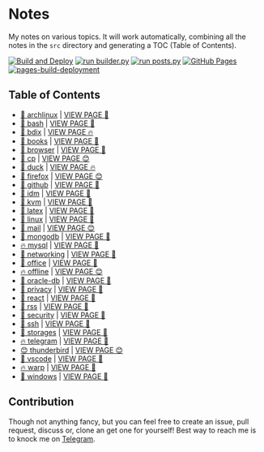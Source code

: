# Notes

My notes on various topics. It will work automatically, combining all the notes in the `src` directory and generating a TOC (Table of Contents).

[![Build and Deploy](https://github.com/SharafatKarim/notes/actions/workflows/action.yml/badge.svg)](https://github.com/SharafatKarim/notes/actions/workflows/action.yml)
[![run builder.py](https://github.com/SharafatKarim/notes/actions/workflows/action.yml/badge.svg)](https://github.com/SharafatKarim/notes/actions/workflows/action.yml)
[![run posts.py](https://github.com/SharafatKarim/notes/actions/workflows/posts.yml/badge.svg)](https://github.com/SharafatKarim/notes/actions/workflows/posts.yml)
[![GitHub Pages](https://github.com/SharafatKarim/notes/actions/workflows/gh-pages.yml/badge.svg)](https://github.com/SharafatKarim/notes/actions/workflows/gh-pages.yml)
[![pages-build-deployment](https://github.com/SharafatKarim/notes/actions/workflows/pages/pages-build-deployment/badge.svg)](https://github.com/SharafatKarim/notes/actions/workflows/pages/pages-build-deployment)


## Table of Contents

- [🌈 archlinux](src/archlinux.md) | <a href='https://sharafat.is-a.dev/notes/archlinux' target='_blank'>VIEW PAGE 👾</a>
- [🌟 bash](src/bash.md) | <a href='https://sharafat.is-a.dev/notes/bash' target='_blank'>VIEW PAGE 🌟</a>
- [🍕 bdix](src/bdix.md) | <a href='https://sharafat.is-a.dev/notes/bdix' target='_blank'>VIEW PAGE 🔥</a>
- [🤖 books](src/books.md) | <a href='https://sharafat.is-a.dev/notes/books' target='_blank'>VIEW PAGE 🍕</a>
- [🌟 browser](src/browser.md) | <a href='https://sharafat.is-a.dev/notes/browser' target='_blank'>VIEW PAGE 🌟</a>
- [🎉 cp](src/cp.md) | <a href='https://sharafat.is-a.dev/notes/cp' target='_blank'>VIEW PAGE 😊</a>
- [🎉 duck](src/duck.md) | <a href='https://sharafat.is-a.dev/notes/duck' target='_blank'>VIEW PAGE 🔥</a>
- [🌈 firefox](src/firefox.md) | <a href='https://sharafat.is-a.dev/notes/firefox' target='_blank'>VIEW PAGE 😊</a>
- [🚀 github](src/github.md) | <a href='https://sharafat.is-a.dev/notes/github' target='_blank'>VIEW PAGE 🤖</a>
- [🚀 idm](src/idm.md) | <a href='https://sharafat.is-a.dev/notes/idm' target='_blank'>VIEW PAGE 🌈</a>
- [👾 kvm](src/kvm.md) | <a href='https://sharafat.is-a.dev/notes/kvm' target='_blank'>VIEW PAGE 🎸</a>
- [🌟 latex](src/latex.md) | <a href='https://sharafat.is-a.dev/notes/latex' target='_blank'>VIEW PAGE 🌈</a>
- [🍕 linux](src/linux.md) | <a href='https://sharafat.is-a.dev/notes/linux' target='_blank'>VIEW PAGE 🎸</a>
- [🤖 mail](src/mail.md) | <a href='https://sharafat.is-a.dev/notes/mail' target='_blank'>VIEW PAGE 😊</a>
- [🎸 mongodb](src/mongodb.md) | <a href='https://sharafat.is-a.dev/notes/mongodb' target='_blank'>VIEW PAGE 🎸</a>
- [🔥 mysql](src/mysql.md) | <a href='https://sharafat.is-a.dev/notes/mysql' target='_blank'>VIEW PAGE 👾</a>
- [🎸 networking](src/networking.md) | <a href='https://sharafat.is-a.dev/notes/networking' target='_blank'>VIEW PAGE 🌈</a>
- [👾 office](src/office.md) | <a href='https://sharafat.is-a.dev/notes/office' target='_blank'>VIEW PAGE 🌈</a>
- [🔥 offline](src/offline.md) | <a href='https://sharafat.is-a.dev/notes/offline' target='_blank'>VIEW PAGE 😊</a>
- [🍕 oracle-db](src/oracle-db.md) | <a href='https://sharafat.is-a.dev/notes/oracle-db' target='_blank'>VIEW PAGE 👾</a>
- [👾 privacy](src/privacy.md) | <a href='https://sharafat.is-a.dev/notes/privacy' target='_blank'>VIEW PAGE 🌟</a>
- [🌟 react](src/react.md) | <a href='https://sharafat.is-a.dev/notes/react' target='_blank'>VIEW PAGE 🍕</a>
- [🎸 rss](src/rss.md) | <a href='https://sharafat.is-a.dev/notes/rss' target='_blank'>VIEW PAGE 🍕</a>
- [🎉 security](src/security.md) | <a href='https://sharafat.is-a.dev/notes/security' target='_blank'>VIEW PAGE 👾</a>
- [👾 ssh](src/ssh.md) | <a href='https://sharafat.is-a.dev/notes/ssh' target='_blank'>VIEW PAGE 🍕</a>
- [🌟 storages](src/storages.md) | <a href='https://sharafat.is-a.dev/notes/storages' target='_blank'>VIEW PAGE 🤖</a>
- [🔥 telegram](src/telegram.md) | <a href='https://sharafat.is-a.dev/notes/telegram' target='_blank'>VIEW PAGE 🤖</a>
- [😊 thunderbird](src/thunderbird.md) | <a href='https://sharafat.is-a.dev/notes/thunderbird' target='_blank'>VIEW PAGE 😊</a>
- [🎉 vscode](src/vscode.md) | <a href='https://sharafat.is-a.dev/notes/vscode' target='_blank'>VIEW PAGE 🎉</a>
- [🔥 warp](src/warp.md) | <a href='https://sharafat.is-a.dev/notes/warp' target='_blank'>VIEW PAGE 🎉</a>
- [🤖 windows](src/windows.md) | <a href='https://sharafat.is-a.dev/notes/windows' target='_blank'>VIEW PAGE 👾</a>

## Contribution

Though not anything fancy, but you can feel free to create an issue, pull request, discuss or, clone an get one for yourself!
Best way to reach me is to knock me on [Telegram](https://t.me/SharafatKarim).

